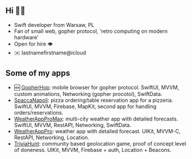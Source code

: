 ## Hi 🧙‍♂️

- Swift developer from Warsaw, PL
- Fan of small web, gopher protocol, 'retro computing on modern hardware'
- Open for hire 👁️
- ✉️ lastnamefirstname@icloud

## Some of my apps

- 🆕 [GopherHop](https://github.com/flashyhuckle/GopherHop): mobile browser for gopher protocol. SwiftUI, MVVM, custom animations, Networking (gopher procotol), SwiftData.
- [SpaccaNapoli](https://github.com/flashyhuckle/SpaccaNapoli): pizza ordering/table reservation app for a pizzeria. SwiftUI, MVVM, Firebase, MapKit, second app for handling orders/reservations.
- [WeatherAppProMax](https://github.com/flashyhuckle/WeatherAppProMax): multi-city weather app with detailed forecasts. SwiftUI, MVVM, RestAPI, Networking, SwiftData.
- [WeatherAppPro](https://github.com/flashyhuckle/WeatherAppPro): weather app with detailed forecast. UIKit, MVVM-C, RestAPI, Networking, Location.
- [TriviaHunt](https://github.com/flashyhuckle/TriviaHunt): community based geolocation game, proof of concept level of doneness. UIKit, MVVM, Firebase + auth, Location + Beacons.




<!--
**flashyhuckle/flashyhuckle** is a ✨ _special_ ✨ repository because its `README.md` (this file) appears on your GitHub profile.

Here are some ideas to get you started:

- 🔭 I’m currently working on ...
- 🌱 I’m currently learning ...
- 👯 I’m looking to collaborate on ...
- 🤔 I’m looking for help with ...
- 💬 Ask me about ...
- 📫 How to reach me: ...
- 😄 Pronouns: ...
- ⚡ Fun fact: ...
-->
